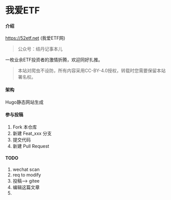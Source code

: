 # 我爱ETF

#### 介绍
https://52etf.net (我爱ETF网)
>公众号：结丹记事本儿

一枚业余ETF投资者的激情折腾，欢迎同好扎推。

>本站对爬虫不设防，所有内容采用CC-BY-4.0授权，转载时您需要保留本站署名权。

#### 架构
Hugo静态网站生成

#### 参与投稿

1.  Fork 本仓库
2.  新建 Feat_xxx 分支
3.  提交代码
4.  新建 Pull Request

#### TODO

1.  wechat scan
2.  req to modify
3.  投稿--> gitee
4.  编辑这篇文章
5.  